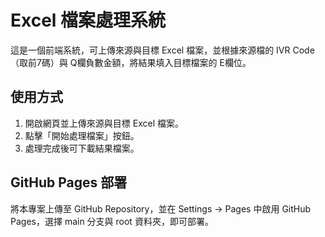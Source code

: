 # Excel 檔案處理系統

這是一個前端系統，可上傳來源與目標 Excel 檔案，並根據來源檔的 IVR Code（取前7碼）與 Q欄負數金額，將結果填入目標檔案的 E欄位。

## 使用方式

1. 開啟網頁並上傳來源與目標 Excel 檔案。
2. 點擊「開始處理檔案」按鈕。
3. 處理完成後可下載結果檔案。

## GitHub Pages 部署

將本專案上傳至 GitHub Repository，並在 Settings → Pages 中啟用 GitHub Pages，選擇 main 分支與 root 資料夾，即可部署。
